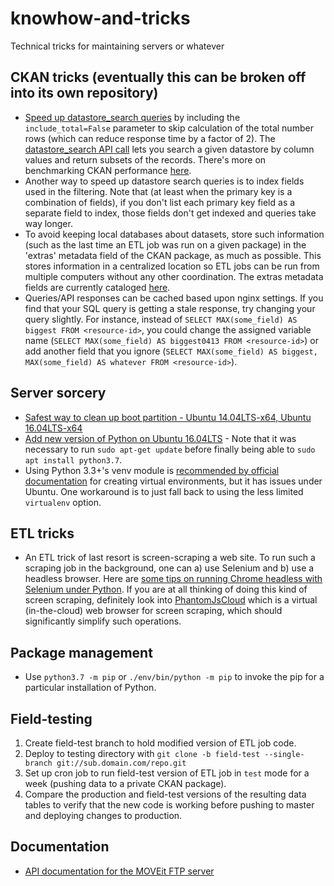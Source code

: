 # knowhow-and-tricks
Technical tricks for maintaining servers or whatever

## CKAN tricks (eventually this can be broken off into its own repository)
- [Speed up datastore_search queries](https://ckan.org/2017/08/10/faster-datastore-in-ckan-2-7/) by including the `include_total=False` parameter to skip calculation of the total number rows (which can reduce response time by a factor of 2).  The [datastore_search API call](https://docs.ckan.org/en/ckan-2.7.3/maintaining/datastore.html#ckanext.datastore.logic.action.datastore_search) lets you search a given datastore by column values and return subsets of the records. There's more on benchmarking CKAN performance [here](http://urbanopus.net/benchmarking-the-ckan-datastore-api/).
- Another way to speed up datastore search queries is to index fields used in the filtering. Note that (at least when the primary key is a combination of fields), if you don't list each primary key field as a separate field to index, those fields don't get indexed and queries take way longer.
- To avoid keeping local databases about datasets, store such information (such as the last time an ETL job was run on a given package) in the 'extras' metadata field of the CKAN package, as much as possible. This stores information in a centralized location so ETL jobs can be run from multiple computers without any other coordination. The extras metadata fields are currently cataloged [here](https://github.com/WPRDC/data-guide/blob/master/docs/metadata_extras.md).
- Queries/API responses can be cached based upon nginx settings. If you find that your SQL query is getting a stale response, try changing your query slightly. For instance, instead of `SELECT MAX(some_field) AS biggest FROM <resource-id>`, you could change the assigned variable name (`SELECT MAX(some_field) AS biggest0413 FROM <resource-id>`) or add another field that you ignore (`SELECT MAX(some_field) AS biggest, MAX(some_field) AS whatever FROM <resource-id>`).

## Server sorcery
- [Safest way to clean up boot partition - Ubuntu 14.04LTS-x64, Ubuntu 16.04LTS-x64](https://gist.github.com/ipbastola/2760cfc28be62a5ee10036851c654600)
- [Add new version of Python on Ubuntu 16.04LTS](https://linuxize.com/post/how-to-install-python-3-7-on-ubuntu-18-04/) - Note that it was necessary to run `sudo apt-get update` before finally being able to `sudo apt install python3.7`.
- Using Python 3.3+'s venv module is [recommended by official documentation](https://packaging.python.org/guides/installing-using-pip-and-virtual-environments/) for creating virtual environments, but it has issues under Ubuntu. One workaround is to just fall back to using the less limited `virtualenv` option.

## ETL tricks
- An ETL trick of last resort is screen-scraping a web site. To run such a scraping job in the background, one can a) use Selenium and b) use a headless browser. Here are [some tips on running Chrome headless with Selenium under Python](https://medium.com/@pyzzled/running-headless-chrome-with-selenium-in-python-3f42d1f5ff1d). If you are at all thinking of doing this kind of screen scraping, definitely look into [PhantomJsCloud](https://phantomjscloud.com/) which is a virtual (in-the-cloud) web browser for screen scraping, which should significantly simplify such operations.

## Package management
- Use `python3.7 -m pip` or `./env/bin/python -m pip` to invoke the pip for a particular installation of Python.

## Field-testing
1) Create field-test branch to hold modified version of ETL job code.
2) Deploy to testing directory with `git clone -b field-test --single-branch git://sub.domain.com/repo.git`
3) Set up cron job to run field-test version of ETL job in `test` mode for a week (pushing data to a private CKAN package).
4) Compare the production and field-test versions of the resulting data tables to verify that the new code is working before pushing to master and deploying changes to production.

## Documentation
- [API documentation for the MOVEit FTP server](https://docs.ipswitch.com/MOVEit/Transfer2019_1/API/Rest/#_getapi_v1_files_id_download-1_0)
